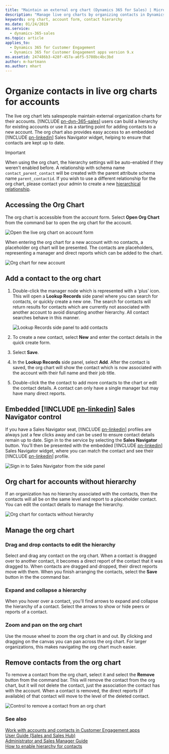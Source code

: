 ```yaml
---
title: "Maintain an external org chart (Dynamics 365 for Sales) | Microsoft Docs"
description: "Manage live org charts by organizing contacts in Dynamics 365 for Sales."
keywords: org chart, account form, contact hierarchy
ms.date: 01/24/2019
ms.service:
  - dynamics-365-sales
ms.topic: article
applies_to:
  - Dynamics 365 for Customer Engagement
  - Dynamics 365 for Customer Engagement apps version 9.x
ms.assetid: 247486b3-428f-457a-a6f5-5708bc4bc3bd
author: m-hartmann
ms.author: mhart
---
```


# Organize contacts in live org charts for accounts

The live org chart lets salespeople maintain external organization charts for their accounts. [!INCLUDE [pn-dyn-365-sales](../includes/pn-dyn-365-sales.md)] users can build a hierarchy for existing accounts or use it as a starting point for adding contacts to a new account. The org chart also provides easy access to an embedded [!INCLUDE [pn-linkedin](../includes/pn-linkedin.md)] Sales Navigator widget, helping to ensure that contacts are kept up to date.

> [!IMPORTANT]
> When using the org chart, the hierarchy settings will be auto-enabled if they weren't enabled before. A relationship with schema name `contact_parent_contact` will be created with the parent attribute schema name `parent_contactid`. If you wish to use a different relationship for the org chart, please contact your admin to create a new [hierarchical relationship](https://blogs.technet.microsoft.com/lystavlen/2014/10/02/how-to-enable-hierarchy-to-contacts-in-dynamics-crm-2015/).

## Accessing the Org Chart

The org chart is accessible from the account form. Select **Open Org Chart** from the command bar to open the org chart for the account.
 
![Open the live org chart on account form](media/org-chart-open-control.png)

When entering the org chart for a new account with no contacts, a placeholder org chart will be presented. The contacts are placeholders, representing a manager and direct reports which can be added to the chart.

![Org chart for new account](media/org-chart-new-account.png)

## Add a contact to the org chart

1. Double-click the manager node which is represented with a ‘plus’ icon.   
This will open a **Lookup Records** side panel where you can search for contacts, or quickly create a new one. The search for contacts will return results for contacts which are currently not associated with another account to avoid disrupting another hierarchy. All contact searches behave in this manner.

   ![Lookup Records side panel to add contacts](media/org-chart-lookup-records.png)
 
2. To create a new contact, select **New** and enter the contact details in the quick create form.

3. Select **Save**.

4. In the **Lookup Records** side panel, select **Add**. After the contact is saved, the org chart will show the contact which is now associated with the account with their full name and their job title.

5. Double-click the the contact to add more contacts to the chart or edit the contact details. A contact can only have a single manager but may have many direct reports. 
 
## Embedded [!INCLUDE [pn-linkedin](../includes/pn-linkedin.md)] Sales Navigator control

If you have a Sales Navigator seat, [!INCLUDE [pn-linkedin](../includes/pn-linkedin.md)] profiles are always just a few clicks away and can be used to ensure contact details remain up to date. Sign in to the service by selecting the **Sales Navigator** button. You’ll then be presented with the embedded [!INCLUDE [pn-linkedin](../includes/pn-linkedin.md)] Sales Navigator widget, where you can match the contact and see their [!INCLUDE [pn-linkedin](../includes/pn-linkedin.md)] profile.

![Sign in to Sales Navigator from the side panel](media/org-chart-sales-navigator-control.png)

## Org chart for accounts without hierarchy

If an organization has no hierarchy associated with the contacts, then the contacts will all be on the same level and report to a placeholder contact. You can edit the contact details to manage the hierarchy.

![Org chart for contacts without hierarchy](media/org-chart-no-hierachy.png)
 
## Manage the org chart

### Drag and drop contacts to edit the hierarchy

Select and drag any contact on the org chart. When a contact is dragged over to another contact, it becomes a direct report of the contact that it was dragged to. When contacts are dragged and dropped, their direct reports move with them. When you finish arranging the contacts, select the **Save** button in the the command bar.
 
### Expand and collapse a hierarchy

When you hover over a contact, you'll find arrows to expand and collapse the hierarchy of a contact. Select the arrows to show or hide peers or reports of a contact.
 
### Zoom and pan on the org chart

Use the mouse wheel to zoom the org chart in and out. By clicking and dragging on the canvas you can pan across the org chart. For larger organizations, this makes navigating the org chart much easier.

## Remove contacts from the org chart

To remove a contact from the org chart, select it and select the **Remove** button from the command bar. This will remove the contact from the org chart, but it will not delete the contact, just the association the contact has with the account.
When a contact is removed, the direct reports (if available) of that contact will move to the level of the deleted contact.
 
![Control to remove a contact from an org chart](media/org-chart-remove-contact.png)

### See also
[Work with accounts and contacts in Customer Engagement apps](../basics/accounts-contacts.md)    
[User Guide (Sales and Sales Hub)](user-guide.md)    
[Administrator and Sales Manager Guide](admin-guide.md)    
[How to enable hierarchy for contacts](https://blogs.technet.microsoft.com/lystavlen/2014/10/02/how-to-enable-hierarchy-to-contacts-in-dynamics-crm-2015/)
